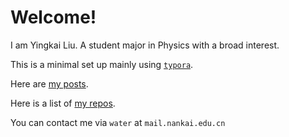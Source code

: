 # Welcome!

I am Yingkai Liu. A student major in Physics with a broad interest.

This is a minimal set up mainly using  [`typora`](https:\\www.typora.io).

Here are [my posts](https://yk-liu.github.io/posts/post_index.html).

Here is a list of [my repos](https://yk-liu.github.io/repos/repo_index.html).

You can contact me via `water` at `mail.nankai.edu.cn`